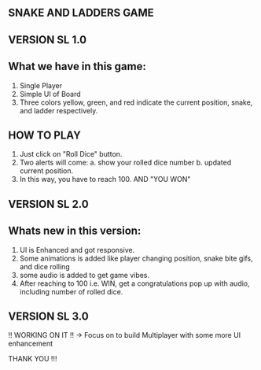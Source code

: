 ## SNAKE AND LADDERS GAME ##

## VERSION SL 1.0

## What we have in this game:
 1. Single Player
 2. Simple UI of Board
 3. Three colors yellow, green, and red indicate the current position, snake, and ladder respectively.

## HOW TO PLAY
 1. Just click on "Roll Dice" button.
 2. Two alerts will come:
  a. show your rolled dice number
  b. updated current position.
 4. In this way, you have to reach 100. AND "YOU WON"

## VERSION SL 2.0

## Whats new in this version:
 1. UI is Enhanced and got responsive.
 2. Some animations is added like player changing position, snake bite gifs, and dice rolling
 3. some audio is added to get game vibes.
 4. After reaching to 100 i.e. WIN, get a congratulations pop up with audio, including number of rolled dice.

## VERSION SL 3.0

!! WORKING ON IT !!
-> Focus on to build Multiplayer with some more UI enhancement


THANK YOU !!!